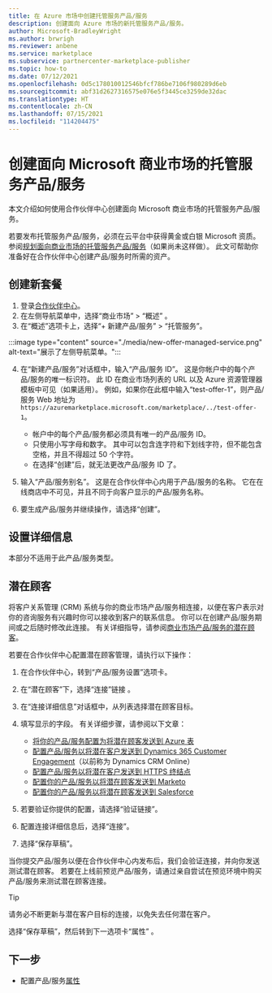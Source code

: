 ```yaml
---
title: 在 Azure 市场中创建托管服务产品/服务
description: 创建面向 Azure 市场的新托管服务产品/服务。
author: Microsoft-BradleyWright
ms.author: brwrigh
ms.reviewer: anbene
ms.service: marketplace
ms.subservice: partnercenter-marketplace-publisher
ms.topic: how-to
ms.date: 07/12/2021
ms.openlocfilehash: 0d5c178010012546bfcf786be7106f980289d6eb
ms.sourcegitcommit: abf31d2627316575e076e5f3445ce3259de32dac
ms.translationtype: HT
ms.contentlocale: zh-CN
ms.lasthandoff: 07/15/2021
ms.locfileid: "114204475"
---
```

# <a name="create-a-managed-service-offer-for-the-commercial-marketplace"></a>创建面向 Microsoft 商业市场的托管服务产品/服务

本文介绍如何使用合作伙伴中心创建面向 Microsoft 商业市场的托管服务产品/服务。

若要发布托管服务产品/服务，必须在云平台中获得黄金或白银 Microsoft 资质。 参阅[规划面向商业市场的托管服务产品/服务](./plan-managed-service-offer.md)（如果尚未这样做）。 此文可帮助你准备好在合作伙伴中心创建产品/服务时所需的资产。

## <a name="create-a-new-offer"></a>创建新套餐

1. 登录[合作伙伴中心](https://partner.microsoft.com/dashboard/home)。
2. 在左侧导航菜单中，选择“商业市场” > “概述” 。
3. 在“概述”选项卡上，选择“+ 新建产品/服务” > “托管服务”。

:::image type="content" source="./media/new-offer-managed-service.png" alt-text="展示了左侧导航菜单。":::

4. 在“新建产品/服务”对话框中，输入“产品/服务 ID”。 这是你帐户中的每个产品/服务的唯一标识符。 此 ID 在商业市场列表的 URL 以及 Azure 资源管理器模板中可见（如果适用）。 例如，如果你在此框中输入“test-offer-1”，则产品/服务 Web 地址为 `https://azuremarketplace.microsoft.com/marketplace/../test-offer-1`。

    - 帐户中的每个产品/服务都必须具有唯一的产品/服务 ID。
    - 只使用小写字母和数字。 其中可以包含连字符和下划线字符，但不能包含空格，并且不得超过 50 个字符。
    - 在选择“创建”后，就无法更改产品/服务 ID 了。

5. 输入“产品/服务别名”。 这是在合作伙伴中心内用于产品/服务的名称。 它在在线商店中不可见，并且不同于向客户显示的产品/服务名称。
6. 要生成产品/服务并继续操作，请选择“创建”。

## <a name="setup-details"></a>设置详细信息

本部分不适用于此产品/服务类型。

## <a name="customer-leads"></a>潜在顾客

将客户关系管理 (CRM) 系统与你的商业市场产品/服务相连接，以便在客户表示对你的咨询服务有兴趣时你可以接收到客户的联系信息。 你可以在创建产品/服务期间或之后随时修改此连接。 有关详细指导，请参阅[商业市场产品/服务的潜在顾客](./partner-center-portal/commercial-marketplace-get-customer-leads.md)。

若要在合作伙伴中心配置潜在顾客管理，请执行以下操作：

1. 在合作伙伴中心，转到“产品/服务设置”选项卡。
2. 在“潜在顾客”下，选择“连接”链接 。
3. 在“连接详细信息”对话框中，从列表选择潜在顾客目标。
4. 填写显示的字段。 有关详细步骤，请参阅以下文章：

    - [将你的产品/服务配置为将潜在顾客发送到 Azure 表](./partner-center-portal/commercial-marketplace-lead-management-instructions-azure-table.md#configure-your-offer-to-send-leads-to-the-azure-table)
    - [配置产品/服务以将潜在客户发送到 Dynamics 365 Customer Engagement](./partner-center-portal/commercial-marketplace-lead-management-instructions-dynamics.md#configure-your-offer-to-send-leads-to-dynamics-365-customer-engagement)（以前称为 Dynamics CRM Online）
    - [配置产品/服务以将潜在客户发送到 HTTPS 终结点](./partner-center-portal/commercial-marketplace-lead-management-instructions-https.md#configure-your-offer-to-send-leads-to-the-https-endpoint)
    - [配置你的产品/服务以将潜在顾客发送到 Marketo](./partner-center-portal/commercial-marketplace-lead-management-instructions-marketo.md#configure-your-offer-to-send-leads-to-marketo)
    - [配置你的产品/服务以将潜在顾客发送到 Salesforce](./partner-center-portal/commercial-marketplace-lead-management-instructions-salesforce.md#configure-your-offer-to-send-leads-to-salesforce)

5. 若要验证你提供的配置，请选择“验证链接”。
6. 配置连接详细信息后，选择“连接”。
7. 选择“保存草稿”。

当你提交产品/服务以便在合作伙伴中心内发布后，我们会验证连接，并向你发送测试潜在顾客。 若要在上线前预览产品/服务，请通过亲自尝试在预览环境中购买产品/服务来测试潜在顾客连接。

> [!TIP]
> 请务必不断更新与潜在客户目标的连接，以免失去任何潜在客户。

选择“保存草稿”，然后转到下一选项卡“属性” 。

## <a name="next-step"></a>下一步

- 配置产品/服务[属性](create-managed-service-offer-properties.md)